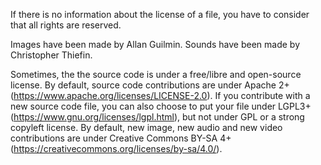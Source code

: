 If there is no information about the license of a file, you have to consider that all rights are reserved.

Images have been made by Allan Guilmin.
Sounds have been made by Christopher Thiefin.

Sometimes, the the source code is under a free/libre and open-source license.
By default, source code contributions are under Apache 2+ (https://www.apache.org/licenses/LICENSE-2.0). If you contribute with a new source code file, you can also choose to put your file under LGPL3+ (https://www.gnu.org/licenses/lgpl.html), but not under GPL or a strong copyleft license.
By default, new image, new audio and new video contributions are under Creative Commons BY-SA 4+ (https://creativecommons.org/licenses/by-sa/4.0/).